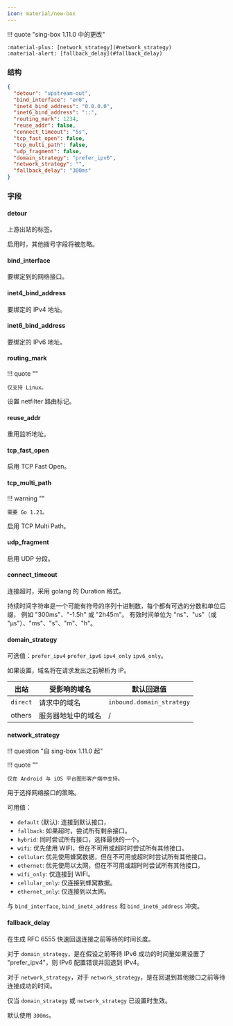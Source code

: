 ```yaml
---
icon: material/new-box
---
```


!!! quote "sing-box 1.11.0 中的更改"

    :material-plus: [network_strategy](#network_strategy)  
    :material-alert: [fallback_delay](#fallback_delay)

### 结构

```json
{
  "detour": "upstream-out",
  "bind_interface": "en0",
  "inet4_bind_address": "0.0.0.0",
  "inet6_bind_address": "::",
  "routing_mark": 1234,
  "reuse_addr": false,
  "connect_timeout": "5s",
  "tcp_fast_open": false,
  "tcp_multi_path": false,
  "udp_fragment": false,
  "domain_strategy": "prefer_ipv6",
  "network_strategy": "",
  "fallback_delay": "300ms"
}
```

### 字段

#### detour

上游出站的标签。

启用时，其他拨号字段将被忽略。

#### bind_interface

要绑定到的网络接口。

#### inet4_bind_address

要绑定的 IPv4 地址。

#### inet6_bind_address

要绑定的 IPv6 地址。

#### routing_mark

!!! quote ""

    仅支持 Linux。

设置 netfilter 路由标记。

#### reuse_addr

重用监听地址。

#### tcp_fast_open

启用 TCP Fast Open。

#### tcp_multi_path

!!! warning ""

    需要 Go 1.21。

启用 TCP Multi Path。

#### udp_fragment

启用 UDP 分段。

#### connect_timeout

连接超时，采用 golang 的 Duration 格式。

持续时间字符串是一个可能有符号的序列十进制数，每个都有可选的分数和单位后缀， 例如 "300ms"、"-1.5h" 或 "2h45m"。
有效时间单位为 "ns"、"us"（或 "µs"）、"ms"、"s"、"m"、"h"。

#### domain_strategy

可选值：`prefer_ipv4` `prefer_ipv6` `ipv4_only` `ipv6_only`。

如果设置，域名将在请求发出之前解析为 IP。

| 出站       | 受影响的域名    | 默认回退值                     |
|----------|-----------|---------------------------|
| `direct` | 请求中的域名    | `inbound.domain_strategy` | 
| others   | 服务器地址中的域名 | /                         |

#### network_strategy

!!! question "自 sing-box 1.11.0 起"

!!! quote ""

    仅在 Android 与 iOS 平台图形客户端中支持。

用于选择网络接口的策略。

可用值：

- `default` (默认): 连接到默认接口，
- `fallback`: 如果超时，尝试所有剩余接口。
- `hybrid`: 同时尝试所有接口，选择最快的一个。
- `wifi`:  优先使用 WIFI，但在不可用或超时时尝试所有其他接口。
- `cellular`: 优先使用蜂窝数据，但在不可用或超时时尝试所有其他接口。
- `ethernet`: 优先使用以太网，但在不可用或超时时尝试所有其他接口。
- `wifi_only`: 仅连接到 WIFI。
- `cellular_only`: 仅连接到蜂窝数据。
- `ethernet_only`: 仅连接到以太网。

与 `bind_interface`, `bind_inet4_address` 和 `bind_inet6_address` 冲突。

#### fallback_delay

在生成 RFC 6555 快速回退连接之前等待的时间长度。

对于 `domain_strategy`，是在假设之前等待 IPv6 成功的时间量如果设置了 "prefer_ipv4"，则 IPv6 配置错误并回退到 IPv4。

对于 `network_strategy`，对于 `network_strategy`，是在回退到其他接口之前等待连接成功的时间。

仅当 `domain_strategy` 或 `network_strategy` 已设置时生效。

默认使用 `300ms`。
